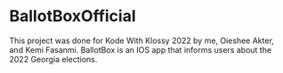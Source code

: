# BallotBoxOfficial

This project was done for Kode With Klossy 2022 by me, Oieshee Akter, and Kemi Fasanmi. BallotBox is an IOS app that
informs users about the 2022 Georgia elections.
